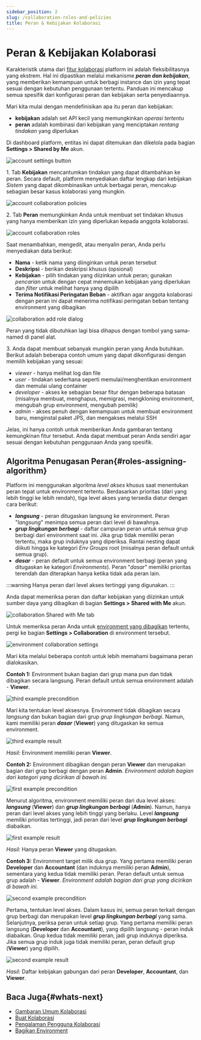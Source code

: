 ```yaml
---
sidebar_position: 2
slug: /collaboration-roles-and-policies
title: Peran & Kebijakan Kolaborasi
---
```


# Peran & Kebijakan Kolaborasi

Karakteristik utama dari [fitur kolaborasi](https://docs.dewacloud.com/docs/account-collaboration/) platform ini adalah fleksibilitasnya yang ekstrem. Hal ini dipastikan melalui mekanisme _**peran dan kebijakan**_, yang memberikan kemampuan untuk berbagi instance dan izin yang tepat sesuai dengan kebutuhan penggunaan tertentu. Panduan ini mencakup semua spesifik dari konfigurasi peran dan kebijakan serta penyediaannya.

Mari kita mulai dengan mendefinisikan apa itu peran dan kebijakan:

* **kebijakan** adalah set API kecil yang memungkinkan _operasi tertentu_
* **peran** adalah kombinasi dari kebijakan yang menciptakan _rentang tindakan_ yang diperlukan

Di dashboard platform, entitas ini dapat ditemukan dan dikelola pada bagian **Settings > Shared by Me** akun.

![account settings button](#)

1\. Tab **Kebijakan** mencantumkan tindakan yang dapat ditambahkan ke peran. Secara default, platform menyediakan daftar lengkap dari kebijakan _Sistem_ yang dapat dikombinasikan untuk berbagai peran, mencakup sebagian besar kasus kolaborasi yang mungkin.

![account collaboration policies](#)

2\. Tab **Peran** memungkinkan Anda untuk membuat set tindakan khusus yang hanya memberikan izin yang diperlukan kepada anggota kolaborasi.

![account collaboration roles](#)

Saat menambahkan, mengedit, atau menyalin peran, Anda perlu menyediakan data berikut:

* **Nama** \- ketik nama yang diinginkan untuk peran tersebut
* **Deskripsi** \- berikan deskripsi khusus (opsional)
* **Kebijakan** \- pilih tindakan yang diizinkan untuk peran; gunakan _pencarian_ untuk dengan cepat menemukan kebijakan yang diperlukan dan _filter_ untuk melihat hanya yang dipilih
* **Terima Notifikasi Peringatan Beban** \- aktifkan agar anggota kolaborasi dengan peran ini dapat menerima notifikasi peringatan beban tentang environment yang dibagikan

![collaboration add role dialog](#)

Peran yang tidak dibutuhkan lagi bisa dihapus dengan tombol yang sama-named di panel alat.

3\. Anda dapat membuat sebanyak mungkin peran yang Anda butuhkan. Berikut adalah beberapa contoh umum yang dapat dikonfigurasi dengan memilih kebijakan yang sesuai:

* _viewer_ \- hanya melihat log dan file
* _user_ \- tindakan sederhana seperti memulai/menghentikan environment dan memulai ulang container
* _developer_ \- akses ke sebagian besar fitur dengan beberapa batasan (misalnya membuat, menghapus, memigrasi, mengkloning environment, mengubah grup environment, mengubah pemilik)
* _admin_ \- akses penuh dengan kemampuan untuk membuat environment baru, menginstal paket JPS, dan mengakses melalui SSH

Jelas, ini hanya contoh untuk memberikan Anda gambaran tentang kemungkinan fitur tersebut. Anda dapat membuat peran Anda sendiri agar sesuai dengan kebutuhan penggunaan Anda yang spesifik.

## Algoritma Penugasan Peran{#roles-assigning-algorithm}

Platform ini menggunakan algoritma _level akses_ khusus saat menentukan peran tepat untuk environment tertentu. Berdasarkan prioritas (dari yang lebih tinggi ke lebih rendah), tiga level akses yang tersedia diatur dengan cara berikut:

* _**langsung**_ \- peran ditugaskan langsung ke environment. Peran "_langsung_" menimpa semua peran dari level di bawahnya.
* _**grup lingkungan berbagi**_ \- daftar campuran peran untuk semua grup berbagi dari environment saat ini. Jika grup tidak memiliki peran tertentu, maka grup induknya yang diperiksa. Rantai nesting dapat diikuti hingga ke kategori _Env Groups_ root (misalnya peran default untuk semua grup).
* _**dasar**_ \- peran default untuk semua environment berbagi (peran yang ditugaskan ke kategori _Environments_). Peran "_dasar_" memiliki prioritas terendah dan diterapkan hanya ketika tidak ada peran lain.

:::warning
Hanya peran dari level akses tertinggi yang digunakan.
:::

Anda dapat memeriksa peran dan daftar kebijakan yang diizinkan untuk sumber daya yang dibagikan di bagian **Settings > Shared with Me** akun.

![collaboration Shared with Me tab](#)

Untuk memeriksa peran Anda untuk [environment yang dibagikan](https://docs.dewacloud.com/docs/share-environment/) tertentu, pergi ke bagian **Settings > Collaboration** di environment tersebut.

![environment collaboration settings](#)

Mari kita melalui beberapa contoh untuk lebih memahami bagaimana peran dialokasikan.

__Contoh 1:__ Environment bukan bagian dari grup mana pun dan tidak dibagikan secara langsung. Peran default untuk semua environment adalah - **Viewer**.

![third example precondition](#)

Mari kita tentukan level aksesnya. Environment tidak dibagikan secara _langsung_ dan bukan bagian dari grup _grup lingkungan berbagi_. Namun, kami memiliki peran _**dasar**_ (**Viewer**) yang ditugaskan ke semua environment.

![third example result](#)

_Hasil:_ Environment memiliki peran **Viewer**.

__Contoh 2:__ Environment dibagikan dengan peran **Viewer** dan merupakan bagian dari grup berbagi dengan peran **Admin**. _Environment adalah bagian dari kategori yang dicirikan di bawah ini._

![first example precondition](#)

Menurut algoritma, environment memiliki peran dari dua level akses: _**langsung**_ (**Viewer**) dan _**grup lingkungan berbagi**_ (**Admin**). Namun, hanya peran dari level akses yang lebih tinggi yang berlaku. Level _**langsung**_ memiliki prioritas tertinggi, jadi peran dari level _**grup lingkungan berbagi**_ diabaikan.

![first example result](#)

_Hasil:_ Hanya peran **Viewer** yang ditugaskan.

__Contoh 3:__ Environment target milik dua grup. Yang pertama memiliki peran **Developer** dan **Accountant** (dan induknya memiliki peran **Admin**), sementara yang kedua tidak memiliki peran. Peran default untuk semua grup adalah - **Viewer**. _Environment adalah bagian dari grup yang dicirikan di bawah ini._

![second example precondition](#)

Pertama, tentukan level akses. Dalam kasus ini, semua peran terkait dengan grup berbagi dan merupakan level _**grup lingkungan berbagi**_ yang sama. Selanjutnya, periksa peran untuk setiap grup. Yang pertama memiliki peran langsung (**Developer** dan **Accountant**), yang dipilih langsung - peran induk diabaikan. Grup kedua tidak memiliki peran, jadi grup induknya diperiksa. Jika semua grup induk juga tidak memiliki peran, peran default grup (**Viewer**) yang dipilih.

![second example result](#)

_Hasil:_ Daftar kebijakan gabungan dari peran **Developer**, **Accountant**, dan **Viewer**.

## Baca Juga{#whats-next}

* [Gambaran Umum Kolaborasi](https://docs.dewacloud.com/docs/account-collaboration/)
* [Buat Kolaborasi](https://docs.dewacloud.com/docs/collaboration-create/)
* [Pengalaman Pengguna Kolaborasi](https://docs.dewacloud.com/docs/collaboration-user-experience/)
* [Bagikan Environment](https://docs.dewacloud.com/docs/share-environment/)